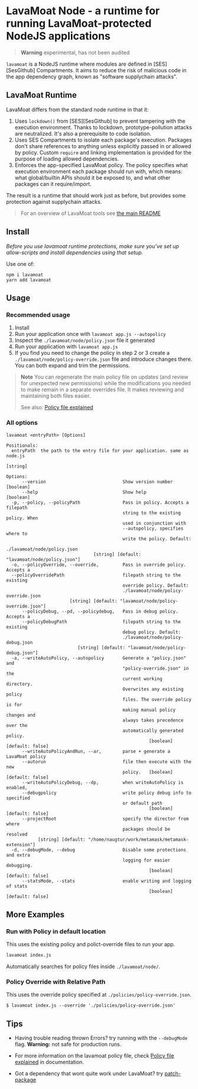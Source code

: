 # LavaMoat Node - a runtime for running LavaMoat-protected NodeJS applications

> **Warning**
> experimental, has not been audited

`lavamoat` is a NodeJS runtime where modules are defined in [SES][SesGithub] Compartments. It aims to reduce the risk of malicious code in the app dependency graph, known as "software supplychain attacks".

## LavaMoat Runtime 

LavaMoat differs from the standard node runtime in that it:

1. Uses `lockdown()` from [SES][SesGithub] to prevent tampering with the execution environment.
   Thanks to lockdown, prototype-pollution attacks are neutralized. It's also a prerequisite to code isolation. 
2. Uses SES Compartments to isolate each package's execution.
   Packages don't share references to anything unless explicitly passed in or allowed by policy. Custom `require` and linking implementation is provided for the purpose of loading allowed dependencies.
3. Enforces the app-specified LavaMoat policy.
   The policy specifies what execution environment each package should run with, which means: what global/builtin APIs should it be exposed to, and what other packages can it require/import.

The result is a runtime that should work just as before, but provides some protection against supplychain attacks.

> For an overview of LavaMoat tools see [the main README](https://github.com/LavaMoat/LavaMoat/tree/main/README.md)


## Install

*Before you use lavamoat runtime protections, make sure you've set up allow-scripts and install dependencies using that setup.*

Use one of:
```
npm i lavamoat
yarn add lavamoat
```

## Usage

### Recommended usage

1. Install 
2. Run your application once with `lavamoat app.js --autopolicy` 
3. Inspect the `./lavamoat/node/policy.json` file it generated
4. Run your application with `lavamoat app.js`
5. If you find you need to change the policy in step 2 or 3 create a `./lavamoat/node/policy-override.json` file and introduce changes there. You can both expand and trim the permissions.

> **Note** 
> You can regenerate the main policy file on updates (and review for unexpected new permissions) while the modifications you needed to make remain in a separate overrides file. It makes reviewing and maintaining both files easier. 
>  
> See also: [Policy file explained](https://github.com/LavaMoat/LavaMoat/tree/main/docs/policy.md)

### All options

```
lavamoat <entryPath> [Options]

Positionals:
  entryPath  the path to the entry file for your application. same as node.js
                                                                        [string]

Options:
      --version                             Show version number        [boolean]
      --help                                Show help                  [boolean]
  -p, --policy, --policyPath                Pass in policy. Accepts a filepath
                                            string to the existing policy. When
                                            used in conjunction with
                                            --autopolicy, specifies where to
                                            write the policy. Default:
                                            ./lavamoat/node/policy.json
                                 [string] [default: "lavamoat/node/policy.json"]
  -o, --policyOverride, --override,         Pass in override policy. Accepts a
  --policyOverridePath                      filepath string to the existing
                                            override policy. Default:
                                            ./lavamoat/node/policy-override.json
                        [string] [default: "lavamoat/node/policy-override.json"]
      --policyDebug, --pd, --policydebug,   Pass in debug policy. Accepts a
      --policyDebugPath                     filepath string to the existing
                                            debug policy. Default:
                                            ./lavamoat/node/policy-debug.json
                           [string] [default: "lavamoat/node/policy-debug.json"]
  -a, --writeAutoPolicy, --autopolicy       Generate a "policy.json" and
                                            "policy-override.json" in the
                                            current working         directory.
                                            Overwrites any existing policy
                                            files. The override policy is for
                                            making manual policy changes and
                                            always takes precedence over the
                                            automatically generated policy.
                                                      [boolean] [default: false]
      --writeAutoPolicyAndRun, --ar,        parse + generate a LavaMoat policy
      --autorun                             file then execute with the new
                                            policy.   [boolean] [default: false]
      --writeAutoPolicyDebug, --dp,         when writeAutoPolicy is enabled,
      --debugpolicy                         write policy debug info to specified
                                            or default path
                                                      [boolean] [default: false]
      --projectRoot                         specify the director from where
                                            packages should be resolved
            [string] [default: "/home/naugtur/work/metamask/metamask-extension"]
  -d, --debugMode, --debug                  Disable some protections and extra
                                            logging for easier debugging.
                                                      [boolean] [default: false]
      --statsMode, --stats                  enable writing and logging of stats
                                                      [boolean] [default: false]

```

## More Examples

### Run with Policy in default location

This uses the existing policy and polict-override files to run your app.

```bash
lavamoat index.js
```

Automatically searches for policy files inside `./lavamoat/node/`.

### Policy Override with Relative Path

This uses the override policy specified at `./policies/policy-override.json`.

```
$ lavamoat index.js --override './policies/policy-override.json'
```

## Tips

- Having trouble reading thrown Errors? try running with the `--debugMode` flag. **Warning:** not safe for production runs.

- For more information on the lavamoat policy file, check [Policy file explained](https://github.com/LavaMoat/LavaMoat/tree/main/docs/policy.md) in documentation.

- Got a dependency that wont quite work under LavaMoat? try [patch-package](https://www.npmjs.com/package/patch-package)

